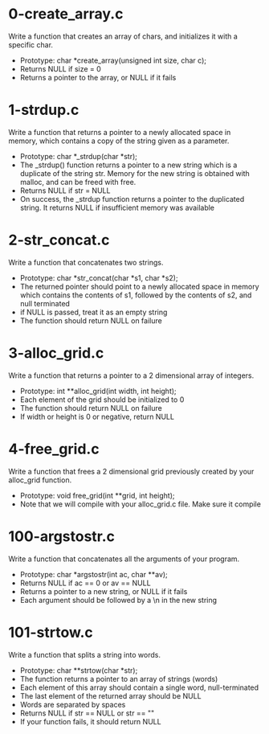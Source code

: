 # 0-create_array.c
Write a function that creates an array of chars, and initializes it with a specific char.

+ Prototype: char *create_array(unsigned int size, char c);
+ Returns NULL if size = 0
+ Returns a pointer to the array, or NULL if it fails

# 1-strdup.c
Write a function that returns a pointer to a newly allocated space in memory, which contains a copy of the string given as a parameter.

+ Prototype: char *_strdup(char *str);
+ The _strdup() function returns a pointer to a new string which is a duplicate of the string str. Memory for the new string is obtained with malloc, and can be freed with free.
+ Returns NULL if str = NULL
+ On success, the _strdup function returns a pointer to the duplicated string. It returns NULL if insufficient memory was available

# 2-str_concat.c
Write a function that concatenates two strings.

+ Prototype: char *str_concat(char *s1, char *s2);
+ The returned pointer should point to a newly allocated space in memory which contains the contents of s1, followed by the contents of s2, and null terminated
+ if NULL is passed, treat it as an empty string
+ The function should return NULL on failure

# 3-alloc_grid.c
Write a function that returns a pointer to a 2 dimensional array of integers.

+ Prototype: int **alloc_grid(int width, int height);
+ Each element of the grid should be initialized to 0
+ The function should return NULL on failure
+ If width or height is 0 or negative, return NULL

# 4-free_grid.c
Write a function that frees a 2 dimensional grid previously created by your alloc_grid function.

+ Prototype: void free_grid(int **grid, int height);
+ Note that we will compile with your alloc_grid.c file. Make sure it compile

# 100-argstostr.c
Write a function that concatenates all the arguments of your program.

+ Prototype: char *argstostr(int ac, char **av);
+ Returns NULL if ac == 0 or av == NULL
+ Returns a pointer to a new string, or NULL if it fails
+ Each argument should be followed by a \n in the new string

# 101-strtow.c
Write a function that splits a string into words.

+ Prototype: char **strtow(char *str);
+ The function returns a pointer to an array of strings (words)
+ Each element of this array should contain a single word, null-terminated
+ The last element of the returned array should be NULL
+ Words are separated by spaces
+ Returns NULL if str == NULL or str == ""
+ If your function fails, it should return NULL
